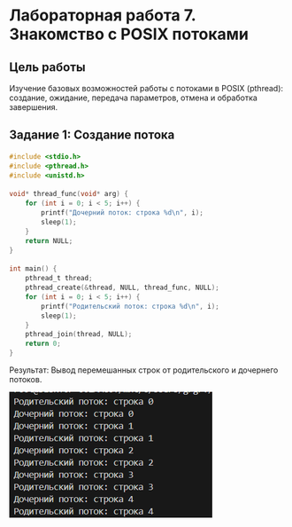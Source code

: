 # Лабораторная работа 7. Знакомство с POSIX потоками
## Цель работы
Изучение базовых возможностей работы с потоками в POSIX (pthread): создание, ожидание, передача параметров, отмена и обработка завершения.

## Задание 1: Создание потока
```c
#include <stdio.h>
#include <pthread.h>
#include <unistd.h>

void* thread_func(void* arg) {
    for (int i = 0; i < 5; i++) {
        printf("Дочерний поток: строка %d\n", i);
        sleep(1);
    }
    return NULL;
}

int main() {
    pthread_t thread;
    pthread_create(&thread, NULL, thread_func, NULL);
    for (int i = 0; i < 5; i++) {
        printf("Родительский поток: строка %d\n", i);
        sleep(1);
    }
    pthread_join(thread, NULL);
    return 0;
}

```
Результат:
Вывод перемешанных строк от родительского и дочернего потоков.  
  
![Выполнение Задания 1](img/p1.png)
